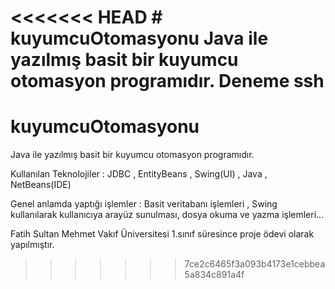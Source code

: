<<<<<<< HEAD
﻿# kuyumcuOtomasyonu
Java ile yazılmış basit bir kuyumcu otomasyon programıdır. Deneme ssh
=======
# kuyumcuOtomasyonu
Java ile yazılmış basit bir kuyumcu otomasyon programıdır.

Kullanılan Teknolojiler : JDBC , EntityBeans , Swing(UI) , Java , NetBeans(IDE) 

Genel anlamda yaptığı işlemler : Basit veritabanı işlemleri , Swing kullanılarak kullanıcıya arayüz sunulması, dosya okuma ve yazma işlemleri...

Fatih Sultan Mehmet Vakıf Üniversitesi 1.sınıf süresince proje ödevi olarak yapılmıştır.
>>>>>>> 7ce2c6465f3a093b4173e1cebbea5a834c891a4f
